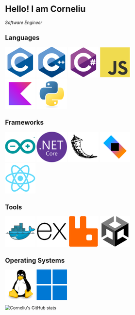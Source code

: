 # Hello! I am Corneliu
*Software Engineer*

## Languages
<div>
    <img src="https://github.com/devicons/devicon/blob/master/icons/c/c-original.svg" alt="C" width="100" height="100">
    <img src="https://github.com/devicons/devicon/blob/master/icons/cplusplus/cplusplus-original.svg" alt="C++" width="100" height="100">
    <img src="https://github.com/devicons/devicon/blob/master/icons/csharp/csharp-original.svg" alt="C#" width="100" height="100">
    <img src="https://github.com/devicons/devicon/blob/master/icons/javascript/javascript-original.svg" alt="JavaScript" width="100" height="100">
    <img src="https://github.com/devicons/devicon/blob/master/icons/kotlin/kotlin-original.svg" alt="Kotlin" width="100" height="100">
    <img src="https://github.com/devicons/devicon/blob/master/icons/python/python-original.svg" alt="Python" width="100" height="100">
</div>

## Frameworks
<div>
    <img src="https://github.com/devicons/devicon/blob/master/icons/arduino/arduino-original.svg " alt="Arduino" width="100" height="100">
    <img src="https://github.com/devicons/devicon/blob/master/icons/dotnetcore/dotnetcore-original.svg" alt=".NET Core" width="100" height="100">
    <img src="https://github.com/devicons/devicon/blob/master/icons/flask/flask-original.svg" alt="Flask" width="100" height="100">
    <img src="https://github.com/devicons/devicon/blob/master/icons/ktor/ktor-original.svg" alt="Ktor" width="100" height="100">
    <img src="https://github.com/devicons/devicon/blob/master/icons/react/react-original.svg" alt="React" width="100" height="100">
</div>

## Tools
<div>
    <img src="https://github.com/devicons/devicon/blob/master/icons/docker/docker-original.svg" alt="Docker" width="100" height="100">
    <img src="https://github.com/devicons/devicon/blob/master/icons/express/express-original.svg" alt="Express" width="100" height="100">
    <img src="https://github.com/devicons/devicon/blob/master/icons/rabbitmq/rabbitmq-original.svg" alt="RabbitMQ" width="100" height="100">
    <img src="https://github.com/devicons/devicon/blob/master/icons/unity/unity-original.svg" alt="Unity" width="100" height="100">
</div>

## Operating Systems
<div>
    <img src="https://github.com/devicons/devicon/blob/master/icons/linux/linux-original.svg" alt="Linux" width="100" height="100">
    <img src="https://github.com/devicons/devicon/blob/master/icons/windows11/windows11-original.svg" alt="Windows" width="100" height="100">

![Corneliu's GitHub stats](https://github-readme-stats.vercel.app/api?username=muffindud&show_icons=true&&hide_border=true&count_private=true&include_all_commits=true&theme=dark)
